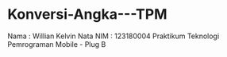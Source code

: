 # Konversi-Angka---TPM
Nama : Willian Kelvin Nata
NIM : 123180004
Praktikum Teknologi Pemrograman Mobile - Plug B
